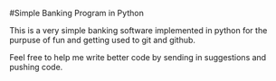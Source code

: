 #Simple Banking Program in Python

This is a very simple banking software implemented in python for the purpuse of fun and getting used to git and github.

Feel free to help me write better code by sending in suggestions and pushing code.